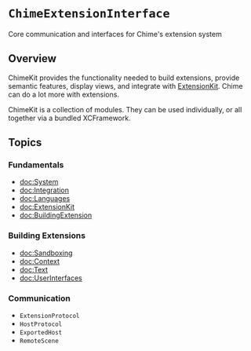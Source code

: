 # ``ChimeExtensionInterface``

Core communication and interfaces for Chime's extension system

## Overview

ChimeKit provides the functionality needed to build extensions, provide semantic features, display views, and integrate with [ExtensionKit](https://developer.apple.com/documentation/extensionkit). Chime can do a lot more with extensions.

ChimeKit is a collection of modules. They can be used individually, or all together via a bundled XCFramework. 

## Topics

### Fundamentals

- <doc:System>
- <doc:Integration>
- <doc:Languages>
- <doc:ExtensionKit>
- <doc:BuildingExtension>

### Building Extensions

- <doc:Sandboxing>
- <doc:Context>
- <doc:Text>
- <doc:UserInterfaces>

### Communication

- ``ExtensionProtocol``
- ``HostProtocol``
- ``ExportedHost``
- ``RemoteScene``
